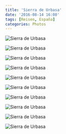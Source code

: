 ```yaml
---
title: 'Sierra de Urbasa'
date: '2016-08-14 16:00'
tags: [Reisen, España]
categories: Photos
---
```


<div class='preview'><img src='{{urls.media}}/SierraDeUrbasa-AndiaOK.jpg' alt='Sierra de Urbasa'></div>

<a id='7a84a3f398da6babad453bbfac9c9a04-800'></a>![Sierra de Urbasa]({{urls.media}}/7a84a3f398da6babad453bbfac9c9a04-800.jpg 'Вдруг на горной дороге — видовая площадка.')

<a id='a2107db222065c8da56cebdd79053b7c-800'></a>![Sierra de Urbasa]({{urls.media}}/a2107db222065c8da56cebdd79053b7c-800.jpg 'Дорога довольно извилиста.')

<a id='5382ce1a79c7c6364d89d70de2afafc2-800'></a>![Sierra de Urbasa]({{urls.media}}/5382ce1a79c7c6364d89d70de2afafc2-800.jpg 'Вокруг — горы и пустота.')

<a id='cebea7ef0e4c549a296cb5d7fd0c2e41-800'></a>![Sierra de Urbasa]({{urls.media}}/cebea7ef0e4c549a296cb5d7fd0c2e41-800.jpg 'Ни души.')

<a id='a7b9f280139042e13d1b28d3ca8bbdcb-800'></a>![Sierra de Urbasa]({{urls.media}}/a7b9f280139042e13d1b28d3ca8bbdcb-800.jpg 'Небо фактически белое, из-за полуденного солнца.')

<a id='77061981aa7f6030fb954e60c1ac55ff-800'></a>![Sierra de Urbasa]({{urls.media}}/77061981aa7f6030fb954e60c1ac55ff-800.jpg 'Видишь, там на горе?')

<a id='b1e4031adeb452eb6afa04f11d840efd-800'></a>![Sierra de Urbasa]({{urls.media}}/b1e4031adeb452eb6afa04f11d840efd-800.jpg 'Лестница наверх.')

<a id='a178532fbc1028fb868500729bdbd056-800'></a>![Sierra de Urbasa]({{urls.media}}/a178532fbc1028fb868500729bdbd056-800.jpg 'Неясно, кто и зачем это все построил.')

<a id='cc2d0349420ad19a70427bd88f29a8f9-800'></a>![Sierra de Urbasa]({{urls.media}}/cc2d0349420ad19a70427bd88f29a8f9-800.jpg 'Но красиво.')
